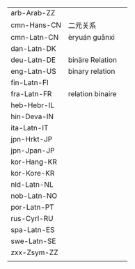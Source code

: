 | | | |
|-|-|-|
| arb-Arab-ZZ |  |  |
| cmn-Hans-CN | 二元关系 |  |
| cmn-Latn-CN | èryuán guānxi |  |
| dan-Latn-DK |  |  |
| deu-Latn-DE | binäre Relation |  |
| eng-Latn-US | binary relation |  |
| fin-Latn-FI |  |  |
| fra-Latn-FR | relation binaire |  |
| heb-Hebr-IL |  |  |
| hin-Deva-IN |  |  |
| ita-Latn-IT |  |  |
| jpn-Hrkt-JP |  |  |
| jpn-Jpan-JP |  |  |
| kor-Hang-KR |  |  |
| kor-Kore-KR |  |  |
| nld-Latn-NL |  |  |
| nob-Latn-NO |  |  |
| por-Latn-PT |  |  |
| rus-Cyrl-RU |  |  |
| spa-Latn-ES |  |  |
| swe-Latn-SE |  |  |
| zxx-Zsym-ZZ |  |  |
|  |  |  |